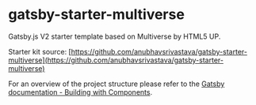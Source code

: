 # gatsby-starter-multiverse

Gatsby.js V2 starter template based on Multiverse by HTML5 UP.

Starter kit source: [https://github.com/anubhavsrivastava/gatsby-starter-multiverse](https://github.com/anubhavsrivastava/gatsby-starter-multiverse)

For an overview of the project structure please refer to the [Gatsby documentation - Building with Components](https://www.gatsbyjs.org/docs/building-with-components/).

